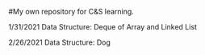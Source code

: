#My own repository for C&S learning.

1/31/2021
Data Structure: Deque of Array and Linked List

2/26/2021
Data Structure: Dog